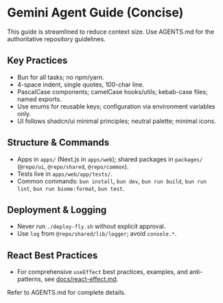 # Gemini Agent Guide (Concise)

This guide is streamlined to reduce context size. Use AGENTS.md for the authoritative repository guidelines.

## Key Practices

- Bun for all tasks; no npm/yarn.
- 4-space indent, single quotes, 100-char line.
- PascalCase components; camelCase hooks/utils; kebab-case files; named exports.
- Use enums for reusable keys; configuration via environment variables only.
- UI follows shadcn/ui minimal principles; neutral palette; minimal icons.

## Structure & Commands

- Apps in `apps/` (Next.js in `apps/web`); shared packages in `packages/` (`@repo/ui`, `@repo/shared`, `@repo/common`).
- Tests live in `apps/web/app/tests/`.
- Common commands: `bun install`, `bun dev`, `bun run build`, `bun run lint`, `bun run biome:format`, `bun test`.

## Deployment & Logging

- Never run `./deploy-fly.sh` without explicit approval.
- Use `log` from `@repo/shared/lib/logger`; avoid `console.*`.

## React Best Practices

- For comprehensive `useEffect` best practices, examples, and anti-patterns, see [docs/react-effect.md](./docs/react-effect.md).

Refer to AGENTS.md for complete details.
